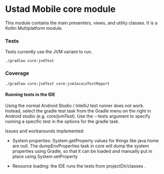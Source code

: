 # Ustad Mobile core module

This module contains the main presenters, views, and utility classes. It is a Kotlin Multiplatform
module.

### Tests

Tests currently use the JVM variant to run. 

```
./gradlew core:jvmTest
```

### Coverage

```
./gradlew core:jvmTest core:jvmJacocoTestReport
```

#### Running tests in the IDE

Using the normal Android Studio / IntelliJ test runner does not work. Instead, select the gradle
test task from the Gradle menu on the right in Android studio (e.g. core/jvmTest). Use the
--tests argument to specify running a specific test in the options for the gradle task.

Issues and workarounds implemented: 

* System properties: System.getProperty values for things like java.home are null. The 
dumpEnvProperties task in core will dump the system properties using Gradle, so that it can be 
loaded and manually put in place using System.setProperty

* Resource loading: the IDE runs the tests from projectDir/classes .

